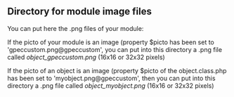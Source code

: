 
Directory for module image files
--------------------------------

You can put here the .png files of your module:


If the picto of your module is an image (property $picto has been set to 'gpeccustom.png@gpeccustom', you can put into this
directory a .png file called *object_gpeccustom.png* (16x16 or 32x32 pixels)


If the picto of an object is an image (property $picto of the object.class.php has been set to 'myobject.png@gpeccustom', then you can put into this
directory a .png file called *object_myobject.png* (16x16 or 32x32 pixels)

